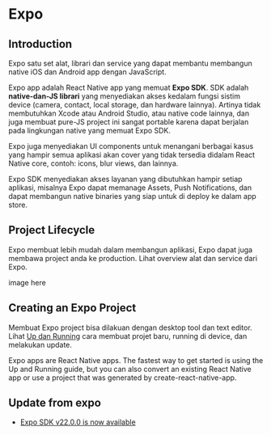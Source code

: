 # Expo

## Introduction

Expo satu set alat, librari dan service yang dapat membantu membangun native iOS dan Android app dengan JavaScript.

Expo app adalah React Native app yang memuat **Expo SDK**. SDK adalah **native-dan-JS librari** yang menyediakan akses kedalam fungsi sistim device (camera, contact, local storage, dan hardware lainnya). Artinya tidak membutuhkan Xcode atau Android Studio, atau native code lainnya, dan juga membuat pure-JS project ini sangat portable karena dapat berjalan pada lingkungan native yang memuat Expo SDK.

Expo juga menyediakan UI components untuk menangani berbagai kasus yang hampir semua aplikasi akan cover yang tidak tersedia didalam React Native core, contoh: icons, blur views, dan lainnya.

Expo SDK menyediakan akses layanan yang dibutuhkan hampir setiap aplikasi, misalnya Expo dapat memanage Assets, Push Notifications, dan dapat membangun native binaries yang siap untuk di deploy ke dalam app store.

## Project Lifecycle

Expo membuat lebih mudah dalam membangun aplikasi, Expo dapat juga membawa project anda ke production. Lihat overview alat dan service dari Expo.

image here

## Creating an Expo Project

Membuat Expo project bisa dilakuan dengan desktop tool dan text editor. Lihat [Up dan Running](https://docs.expo.io/versions/v18.0.0/guides/up-and-running.html) cara membuat projet baru, running di device, dan melakukan update.

Expo apps are React Native apps. The fastest way to get started is using the Up and Running guide, but you can also convert an existing React Native app or use a project that was generated by create-react-native-app.

## Update from expo

* [Expo SDK v22.0.0 is now available](https://blog.expo.io/expo-sdk-v22-0-0-is-now-available-7745bfe97fc6)
